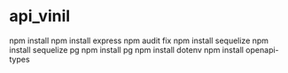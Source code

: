 # api_vinil
npm install
npm install express
npm audit fix
npm install sequelize
npm install sequelize pg
npm install pg
npm install dotenv
npm install openapi-types
